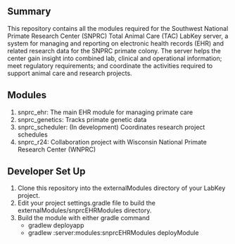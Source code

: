 ## Summary
This repository contains all the modules required for the Southwest National Primate Research Center (SNPRC) Total Animal Care (TAC) LabKey server, a system for managing and reporting on electronic health records (EHR) and related research data for the SNPRC primate colony. The server helps the center gain insight into combined lab, clinical and operational information; meet regulatory requirements; and coordinate the activities required to support animal care and research projects.

<a name="modules"></a>
## Modules
1. snprc_ehr: The main EHR module for managing primate care
2. snprc_genetics: Tracks primate genetic data
3. snprc_scheduler: (In development) Coordinates research project schedules
4. snprc_r24: Collaboration project with Wisconsin National Primate Research Center (WNPRC)

<a name="setUp"></a>
## Developer Set Up
1. Clone this repository into the externalModules directory of your LabKey project.  
1. Edit your project settings.gradle file to build the externalModules/snprcEHRModules directory.
1. Build the module with either gradle command 
    * gradlew deployapp 
    * gradlew :server:modules:snprcEHRModules deployModule
